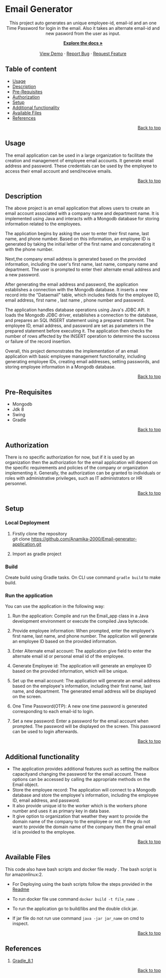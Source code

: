 # Email Generator

<p align="center">
This project auto generates an unique employee-id, email-id and an one Time Password for login in the email. Also it takes an alternate email-id and new pasword from the user as input.

<p align="center">
    <a href="https://github.com/Anamika-2000/Email-generator-application/blob/master/Readme.md"><strong>Explore the docs »</strong></a>
<br>
<br>
    <a href="https://github.com/Anamika-2000/Email-generator-application">View Demo</a>
    ·
    <a href="https://github.com/Anamika-2000/Email-generator-application/issues/new">Report Bug</a>
    ·
    <a href="https://github.com/Anamika-2000/Email-generator-application/issues/new">Request Feature</a>

## Table of content
- [Usage](#usage)
- [Description ](#description)
- [Pre-Requisites](#pre-requisites)
- [Authorization](#authorization)
- [Setup](#setup)
- [Additional functionality](#additional-functionality)
- [Available Files](#available-files)
- [References](#references)

<p align="right">
 <a href="#email-generator">Back to top</a>
</p>


## Usage

 The email application can be used in a large organization to facilitate the creation and management of employee email accounts. It generate email address and password.  These credentials can be used by the employee to access their email account and send/receive emails.

 
<p align="right">
 <a href="#email-generator">Back to top</a>
</p>

## Description

The above project is an email application that allows users to create an email account associated with a company name and department name. It is implemented using Java and interacts with a Mongodb database for storing information related to the employees.

The application begins by asking the user to enter their first name, last name, and phone number. Based on this information, an employee ID is generated by taking the initial letter of the first name and concatenating it with the phone number.

Next,the company email address is generated based on the provided information, including the user's first name, last name, company name and department. The user is prompted to enter their alternate email address and a new password.  

After generating the email address and password, the application establishes a connection with the Mongodb database. It inserts a new record into the "Dataemail" table, which includes fields for the employee ID, email address, first name , last name , phone number and password.

The application handles database operations using Java's JDBC API. It loads the Mongodb JDBC driver, establishes a connection to the database, and prepares an SQL INSERT statement using a prepared statement. The employee ID, email address, and password are set as parameters in the prepared statement before executing it. The application then checks the number of rows affected by the INSERT operation to determine the success or failure of the record insertion.

Overall, this project demonstrates the implementation of an email application with basic employee management functionality, including generating employee IDs, creating email addresses, setting passwords, and storing employee information in a Mongodb database.

<p align="right">
 <a href="#email-generator">Back to top</a>
</p>

## Pre-Requisites
* Mongodb
* Jdk 8
* Swing
* Gradle

<p align="right">
 <a href="#email-generator">Back to top</a>
</p>

## Authorization

There is no specific authorization for now, but if it is used by an organization then the authorization for the email application will depend on the specific requirements and policies of the company or organization implementing it. Generally, the authorization can be granted to individuals or roles with administrative privileges, such as IT administrators or HR personnel.


<p align="right">
 <a href="#email-generator">Back to top</a>
</p>

## Setup
   
### Local Deployment

1. Firstly clone the repository  
git clone https://github.com/Anamika-2000/Email-generator-application.git

2. Import as gradle project 

### Build

Create build using Gradle tasks. On CLI use command `gradle build` to make build.

### Run the application
You can use the application in the following way:

1. Run the application: Compile and run the Email_app class in a Java development environment or execute the compiled Java bytecode.

2. Provide employee information: When prompted, enter the employee's first name, last name, and phone number. The application will generate an employee ID based on the provided information.

3. Enter Alternate email account: The application give field to enter the alternate email id or personal email id of the employee.

4. Generate Employee id:  The application will generate an employee ID based on the provided information, which will be unique.

4. Set up the email account: The application will generate an email address based on the employee's information, including their first name, last name, and department. The generated email address will be displayed on the screen. 

5. One Time Password(OTP): A new one time password is generated corresponding to each email-id to login.

5. Set a new password: Enter a password for the email account when prompted. The password will be displayed on the screen. This password can be used to login afterwards.


<p align="right">
 <a href="#email-generator">Back to top</a>
</p>

## Additional functionality

<ul><li>The application provides additional features such as  setting the mailbox capacityand changing the password for the email account. These options can be accessed by calling the appropriate methods on the Email object.</li>
<li>Store the employee record: The application will connect to a Mongodb database and store the employee's information, including the employee ID, email address, and password.</li>
<li>It also provide unique id to the worker which is the workers phone number and uses it as primary key in data base.</li>
<li>It give option to organization that weather they want to provide the domain name of the company to the employee or not. If they do not want to provide the domain name of the company then the gmail email id is provided to the employee.</ul>

<p align="right">
 <a href="#email-generator">Back to top</a>
</p>

## Available Files
This code also have bash scripts and docker file ready . The bash script is for amazonlinux:2.

* For Deploying using the bash scripts follow the steps provided in the [Readme](https://github.com/Anamika-2000/Email-generator-application/blob/master/Bash_script/README.md)

* To run docker file use command `docker build -t file_name .`

* To run the application go to build/libs and the double click jar.

* If jar file do not run use command `java -jar jar_name` on cmd to inspect.

<p align="right">
 <a href="#email-generator">Back to top</a>
</p>

## References

1. [Gradle_8.1](https://docs.gradle.org/8.1/release-notes.html)

<p align="right">
 <a href="#email-generator">Back to top</a>
</p>